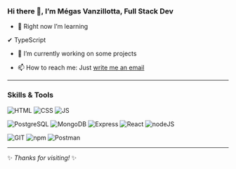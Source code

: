 
### Hi there 👋, I’m Mégas Vanzillotta, Full Stack Dev

- 🌱 Right now I’m learning
 
✔ TypeScript


- 🔭 I’m currently working on some projects

- 📫 How to reach me: Just [write me an email](mailto:megas.vanzi@gmail.com)

---

### Skills & Tools

 ![HTML](https://icongr.am/devicon/html5-original.svg?size=80&color=currentColor)
 ![CSS](https://icongr.am/devicon/css3-original.svg?size=80&color=currentColor)
 ![JS](https://icongr.am/devicon/javascript-original.svg?size=80&color=currentColor)

 ![PostgreSQL](https://icongr.am/devicon/postgresql-original-wordmark.svg?size=80&color=currentColor)
 ![MongoDB](https://icongr.am/devicon/mongodb-original-wordmark.svg?size=80&color=6569d7)
 ![Express](https://icongr.am/devicon/express-original-wordmark.svg?size=80&color=currentColor)
 ![React](https://icongr.am/devicon/react-original.svg?size=80&color=currentColor)
 ![nodeJS](https://icongr.am/devicon/nodejs-original-wordmark.svg?size=80&color=6569d7)

 ![GIT](https://icongr.am/devicon/git-original.svg?size=80&color=currentColor)
 ![npm](https://icongr.am/devicon/npm-original-wordmark.svg?size=80&color=currentColor)
 ![Postman](https://www.vectorlogo.zone/logos/getpostman/getpostman-icon.svg?size=80)

---

✨ *Thanks for visiting!* ✨
